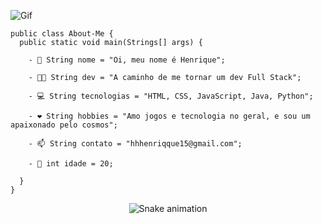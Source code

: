 ![Gif](https://i.pinimg.com/originals/e4/26/70/e426702edf874b181aced1e2fa5c6cde.gif)

    public class About-Me {
      public static void main(Strings[] args) {
  
        - 👋 String nome = "Oi, meu nome é Henrique";
        
        - 👨‍💻 String dev = "A caminho de me tornar um dev Full Stack";

        - 💻 String tecnologias = "HTML, CSS, JavaScript, Java, Python";

        - ❤️ String hobbies = "Amo jogos e tecnologia no geral, e sou um apaixonado pelo cosmos";
        
        - 📫 String contato = "hhhenriqque15@gmail.com";
        
        - 👦 int idade = 20;

      }
    }
    
<div align="center">

  ![Snake animation](https://github.com/danielbped/danielbped/blob/output/github-contribution-grid-snake.svg)
  
</div>

<!---
HenriqueNotFound/HenriqueNotFound is a ✨ special ✨ repository because its `README.md` (this file) appears on your GitHub profile.
You can click the Preview link to take a look at your changes.
--->
